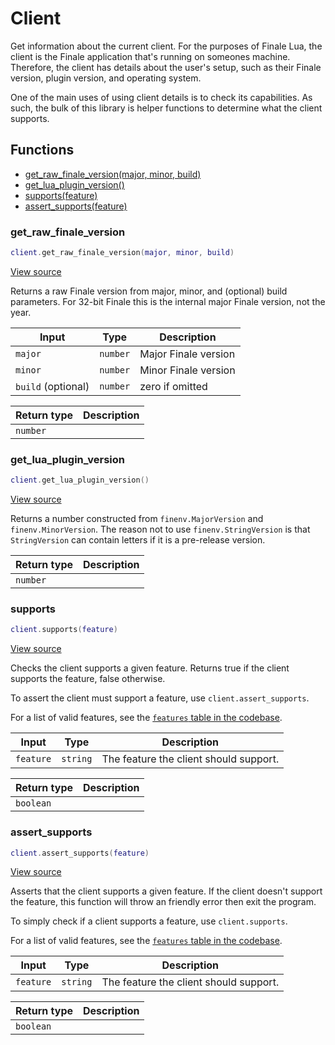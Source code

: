 # Client

Get information about the current client. For the purposes of Finale Lua, the client is
the Finale application that's running on someones machine. Therefore, the client has
details about the user's setup, such as their Finale version, plugin version, and
operating system.

One of the main uses of using client details is to check its capabilities. As such,
the bulk of this library is helper functions to determine what the client supports.

## Functions

- [get_raw_finale_version(major, minor, build)](#get_raw_finale_version)
- [get_lua_plugin_version()](#get_lua_plugin_version)
- [supports(feature)](#supports)
- [assert_supports(feature)](#assert_supports)

### get_raw_finale_version

```lua
client.get_raw_finale_version(major, minor, build)
```

[View source](https://github.com/finale-lua/lua-scripts/tree/refs/heads/RGP/add-hashes-to-deploy-yml/src/library/client.lua#L61)

Returns a raw Finale version from major, minor, and (optional) build parameters. For 32-bit Finale
this is the internal major Finale version, not the year.

| Input | Type | Description |
| ----- | ---- | ----------- |
| `major` | `number` | Major Finale version |
| `minor` | `number` | Minor Finale version |
| `build` (optional) | `number` | zero if omitted |

| Return type | Description |
| ----------- | ----------- |
| `number` |  |

### get_lua_plugin_version

```lua
client.get_lua_plugin_version()
```

[View source](https://github.com/finale-lua/lua-scripts/tree/refs/heads/RGP/add-hashes-to-deploy-yml/src/library/client.lua#L77)

Returns a number constructed from `finenv.MajorVersion` and `finenv.MinorVersion`. The reason not
to use `finenv.StringVersion` is that `StringVersion` can contain letters if it is a pre-release
version.

| Return type | Description |
| ----------- | ----------- |
| `number` |  |

### supports

```lua
client.supports(feature)
```

[View source](https://github.com/finale-lua/lua-scripts/tree/refs/heads/RGP/add-hashes-to-deploy-yml/src/library/client.lua#L126)

Checks the client supports a given feature. Returns true if the client
supports the feature, false otherwise.

To assert the client must support a feature, use `client.assert_supports`.

For a list of valid features, see the [`features` table in the codebase](https://github.com/finale-lua/lua-scripts/blob/master/src/library/client.lua#L52).

| Input | Type | Description |
| ----- | ---- | ----------- |
| `feature` | `string` | The feature the client should support. |

| Return type | Description |
| ----------- | ----------- |
| `boolean` |  |

### assert_supports

```lua
client.assert_supports(feature)
```

[View source](https://github.com/finale-lua/lua-scripts/tree/refs/heads/RGP/add-hashes-to-deploy-yml/src/library/client.lua#L147)

Asserts that the client supports a given feature. If the client doesn't
support the feature, this function will throw an friendly error then
exit the program.

To simply check if a client supports a feature, use `client.supports`.

For a list of valid features, see the [`features` table in the codebase](https://github.com/finale-lua/lua-scripts/blob/master/src/library/client.lua#L52).

| Input | Type | Description |
| ----- | ---- | ----------- |
| `feature` | `string` | The feature the client should support. |

| Return type | Description |
| ----------- | ----------- |
| `boolean` |  |
